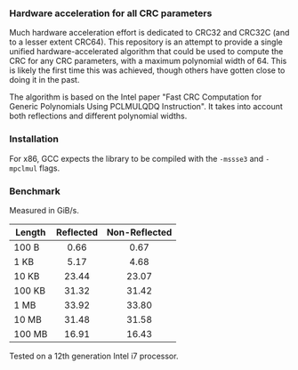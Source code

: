 ### Hardware acceleration for all CRC parameters

Much hardware acceleration effort is dedicated to CRC32 and CRC32C (and to a lesser extent CRC64). This repository is an attempt to provide a single unified hardware-accelerated algorithm that could be used to compute the CRC for any CRC parameters, with a maximum polynomial width of 64. This is likely the first time this was achieved, though others have gotten close to doing it in the past.

The algorithm is based on the Intel paper "Fast CRC Computation for Generic Polynomials Using PCLMULQDQ Instruction". It takes into account both reflections and different polynomial widths.

### Installation

For x86, GCC expects the library to be compiled with the `-mssse3` and `-mpclmul` flags.

### Benchmark

Measured in GiB/s.

| Length | Reflected | Non-Reflected |
| --- | :-: | :-: |
| 100 B | 0.66 | 0.67 |
| 1 KB | 5.17 | 4.68 |
| 10 KB | 23.44 | 23.07 |
| 100 KB | 31.32 | 31.42 |
| 1 MB | 33.92 | 33.80 |
| 10 MB | 31.48 | 31.58 |
| 100 MB | 16.91 | 16.43 |

Tested on a 12th generation Intel i7 processor.